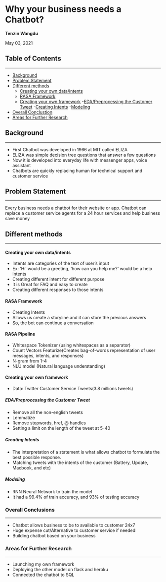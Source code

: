 # Why your business needs a Chatbot? 
**Tenzin Wangdu** 

May 03, 2021

## Table of Contents
---
- [Background](#Background)
- [Problem Statement](#Problem-Statement)
- [Different methods](#Different-methods)
    - [Creating your own data/intents](#Creating-your-own-data/intents)
    - [RASA Framework](#RASA-Framework)
    - [Creating your own framework](#Creating-your-own-framework)
        -[EDA/Preprocessing the Customer Tweet](#EDA/Preprocessing-the-Customer-Tweet)
        -[Creating Intents](#Creating-Intents)
        -[Modeling](#Modeling)
- [Overall Conclustion](#Overall-Conclusion)
- [Areas for Further Research](#Areas-for-Further-Research)
        


## Background
---
* First Chatbot was developed in 1966 at MIT called ELIZA
* ELIZA was simple decision tree questions that answer a few questions
* Now it is developed into everyday life with messenger apps, voice assistant
* Chatbots are quickly replacing human for technical support and customer service

## Problem Statement
---
Every business needs a chatbot for their website or app. Chatbot can replace a customer service agents for a 24 hour services and help business save money

## Different methods
---
#### Creating your own data/intents
* Intents are categories of the text of user’s input
* Ex: ‘Hi’ would be a greeting, ‘how can you help me?’ would be a help intents
* Creating different intent  for different purpose 
* It is Great for FAQ and easy to create
* Creating different responses to those intents

#### RASA Framework
* Creating Intents
* Allows us create a storyline and it can store the previous answers 
* So, the bot can continue a conversation

#### RASA Pipeline
* Whitespace Tokenizer (using whitespaces as a separator)
* Count Vectors Featurize(Creates bag-of-words representation of user messages, intents, and responses) 
* N-gram from 1-4
* NLU model (Natural language understanding)

#### Creating your own framework
* Data: Twitter Customer Service Tweets(3.8 millions tweets)

##### EDA/Preprocessing the Customer Tweet
* Remove all the non-english tweets
* Lemmatize
* Remove stopwords, href, @ handles
* Setting a limit on the length of the tweet at 5-40

##### Creating Intents
* The interpretation of a statement is what allows chatbot to formulate the best possible response.
* Matching tweets with the intents of the customer (Battery, Update, Macbook, and etc)

##### Modeling
* RNN Neural Network to train the model
* It had a 99.4% of train accuracy, and 93% of testing accuracy

### Overall Conclusions
---
* Chatbot allows business to be to available to customer 24x7
* Huge expense cut/Alternative to customer service if needed
* Building chatbot based on your business


### Areas for Further Research
---
* Launching my own framework
* Deploying the other model on flask and heroku
* Connected the chatbot to SQL

